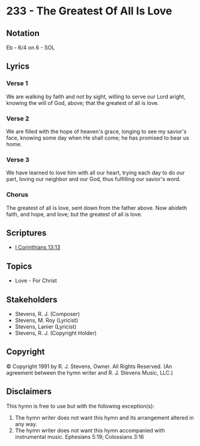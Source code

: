 # 233 - The Greatest Of All Is Love

## Notation

Eb - 6/4 on 6 - SOL

## Lyrics

### Verse 1

We are walking by faith and not by sight, willing to serve our Lord aright, knowing the will of God, above; that the greatest of all is love.

### Verse 2

We are filled with the hope of heaven's grace, longing to see my savior's face, knowing some day when He shall come; he has promised to bear us home.

### Verse 3

We have learned to love him with all our heart, trying each day to do our part, loving our neighbor and our God, thus fulfilling our savior's word.

### Chorus

The greatest of all is love, sent down from the father above. Now abideth faith, and hope, and love; but the greatest of all is love.


## Scriptures

- [I Corinthians 13:13](https://www.biblegateway.com/passage/?search=I%20Corinthians%2013%3A13)

## Topics

- Love - For Christ

## Stakeholders

- Stevens, R. J. (Composer)
- Stevens, M. Roy (Lyricist)
- Stevens, Lanier (Lyricist)
- Stevens, R. J. (Copyright Holder)

## Copyright

© Copyright 1991 by R. J. Stevens, Owner. All Rights Reserved.
(An agreement between the hymn writer and R. J. Stevens Music, LLC.)

## Disclaimers

This hymn is free to use but with the following exception(s):
1. The hymn writer does not want this hymn and its arrangement altered in any way.
2. The hymn writer does not want this hymn accompanied with instrumental music.
Ephesians 5:19; Colossians 3:16

